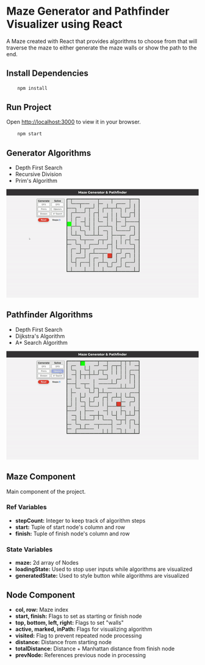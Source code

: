 # Maze Generator and Pathfinder Visualizer using React

A Maze created with React that provides algorithms to choose from that will traverse the maze to either generate the maze walls or show the path to the end.

## Install Dependencies

```bash
    npm install
```

## Run Project

Open [http://localhost:3000](http://localhost:3000) to view it in your browser.

```bash
    npm start
```

## Generator Algorithms

-   Depth First Search
-   Recursive Division
-   Prim's Algorithm

![](https://github.com/phillipdinh/Maze-Generator-and-Pathfinder-Visualizer/blob/master/demo/generator.gif)

## Pathfinder Algorithms

-   Depth First Search
-   Dijkstra's Algorithm
-   A\* Search Algorithm

![](https://github.com/phillipdinh/Maze-Generator-and-Pathfinder-Visualizer/blob/master/demo/solver.gif)

## Maze Component

Main component of the project.

### Ref Variables

-   **stepCount:** Integer to keep track of algorithm steps
-   **start:** Tuple of start node's column and row
-   **finish:** Tuple of finish node's column and row

### State Variables

-   **maze:** 2d array of Nodes
-   **loadingState:** Used to stop user inputs while algorithms are visualized
-   **generatedState:** Used to style button while algorithms are visualized

## Node Component

-   **col, row:** Maze index
-   **start, finish:** Flags to set as starting or finish node
-   **top, bottom, left, right:** Flags to set "walls"
-   **active, marked, inPath:** Flags for visualizing algorithm
-   **visited:** Flag to prevent repeated node processing
-   **distance:** Distance from starting node
-   **totalDistance:** Distance + Manhattan distance from finish node
-   **prevNode:** References previous node in processing
